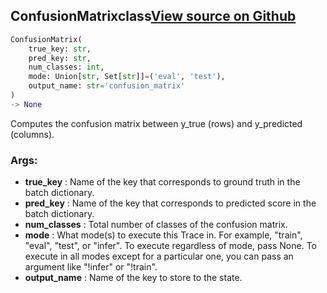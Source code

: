 ## ConfusionMatrix<span class="tag">class</span><a class="sourcelink" href=https://github.com/fastestimator/fastestimator/blob/r1.1/fastestimator/trace/metric/confusion_matrix.py/#L27-L78>View source on Github</a>
```python
ConfusionMatrix(
	true_key: str,
	pred_key: str,
	num_classes: int,
	mode: Union[str, Set[str]]=('eval', 'test'),
	output_name: str='confusion_matrix'
)
-> None
```
Computes the confusion matrix between y_true (rows) and y_predicted (columns).


<h3>Args:</h3>

* **true_key** :  Name of the key that corresponds to ground truth in the batch dictionary.
* **pred_key** :  Name of the key that corresponds to predicted score in the batch dictionary.
* **num_classes** :  Total number of classes of the confusion matrix.
* **mode** :  What mode(s) to execute this Trace in. For example, "train", "eval", "test", or "infer". To execute        regardless of mode, pass None. To execute in all modes except for a particular one, you can pass an argument        like "!infer" or "!train".
* **output_name** :  Name of the key to store to the state.



